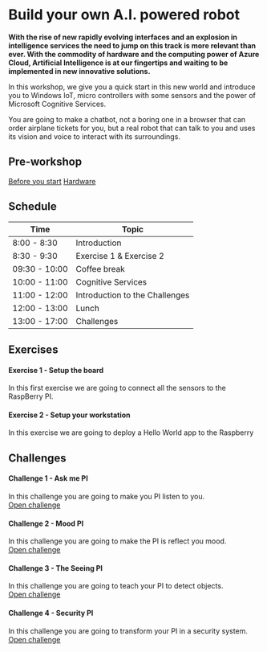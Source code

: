 # Build your own A.I. powered robot
**With the rise of new rapidly evolving interfaces and an explosion in intelligence services the need to jump on this track is more relevant than ever. With the commodity of hardware and the computing power of Azure Cloud, Artificial Intelligence is at our fingertips and waiting to be implemented in new innovative solutions.**

In this workshop, we give you a quick start in this new world and introduce you to Windows IoT, micro controllers with some sensors and the power of Microsoft Cognitive Services. 

You are going to make a chatbot, not a boring one in a browser that can order airplane tickets for you, but a real robot that can talk to you and uses its vision and voice to interact with its surroundings.

## Pre-workshop
[Before you start](Before%20the%20workshop.md)
[Hardware](Hardware.md)

## Schedule
| Time | Topic |
| --- | --- |
| 8:00 - 8:30 | Introduction
| 8:30 - 9:30 | Exercise 1 & Exercise 2
| 09:30 - 10:00 | Coffee break
| 10:00 - 11:00 | Cognitive Services
| 11:00 - 12:00 | Introduction to the Challenges
| 12:00 - 13:00 | Lunch
| 13:00 - 17:00 | Challenges



## Exercises

#### Exercise 1 - Setup the board
In this first exercise we are going to connect all the sensors to the RaspBerry PI.

#### Exercise 2 - Setup your workstation
In this exercise we are going to deploy a Hello World app to the Raspberry

## Challenges

#### Challenge 1 - Ask me PI
In this challenge you are going to make you PI listen to you.     
[Open challenge](Challenge%201/readme.md)

#### Challenge 2 - Mood PI
In this challenge you are going to make the PI is reflect you mood.    
[Open challenge](Challenge%202/readme.md)

#### Challenge 3 - The Seeing PI
In this challenge you are going to teach your PI to detect objects.    
[Open challenge](Challenge%203/readme.md)

#### Challenge 4 - Security PI
In this challenge you are going to transform your PI in a security system.    
[Open challenge](Challenge%204/readme.md)
